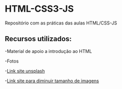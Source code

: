 # HTML-CSS3-JS
Repositório com as práticas das aulas HTML/CSS-JS

## Recursos utilizados:

-Material de apoio a introdução ao HTML

-Fotos

-[Link site unsplash](https://unsplash.com/)

-[Link site para diminuir tamanho de imagens](https://tinyjpg.com/)
